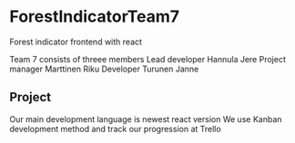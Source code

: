 # ForestIndicatorTeam7
Forest indicator frontend with react

Team 7 consists of threee members 
  Lead developer Hannula Jere
  Project manager Marttinen Riku
  Developer Turunen Janne
 
## Project
Our main development language is  newest react version
We use Kanban development method and track our progression at Trello
